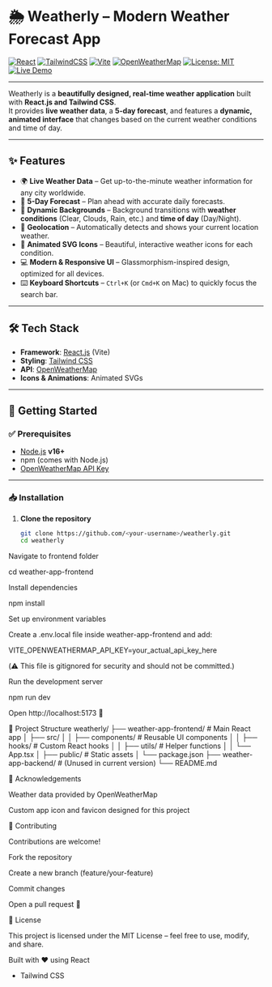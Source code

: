 # 🌦️ Weatherly – Modern Weather Forecast App

[![React](https://img.shields.io/badge/React-18-61DAFB?logo=react&logoColor=white)](https://react.dev/)
[![TailwindCSS](https://img.shields.io/badge/TailwindCSS-3-38B2AC?logo=tailwindcss&logoColor=white)](https://tailwindcss.com/)
[![Vite](https://img.shields.io/badge/Vite-Build-646CFF?logo=vite&logoColor=white)](https://vitejs.dev/)
[![OpenWeatherMap](https://img.shields.io/badge/API-OpenWeatherMap-FF9800?logo=openstreetmap&logoColor=white)](https://openweathermap.org/api)
[![License: MIT](https://img.shields.io/badge/License-MIT-green.svg)](./LICENSE)
[![Live Demo](https://img.shields.io/badge/Live-Demo-blue?logo=vercel)](https://your-deployment-link.com)

---

Weatherly is a **beautifully designed, real-time weather application** built with **React.js and Tailwind CSS**.  
It provides **live weather data**, a **5-day forecast**, and features a **dynamic, animated interface** that changes based on the current weather conditions and time of day.

---

## ✨ Features

- 🌍 **Live Weather Data** – Get up-to-the-minute weather information for any city worldwide.  
- 📅 **5-Day Forecast** – Plan ahead with accurate daily forecasts.  
- 🌌 **Dynamic Backgrounds** – Background transitions with **weather conditions** (Clear, Clouds, Rain, etc.) and **time of day** (Day/Night).  
- 📍 **Geolocation** – Automatically detects and shows your current location weather.  
- 🎨 **Animated SVG Icons** – Beautiful, interactive weather icons for each condition.  
- 💻 **Modern & Responsive UI** – Glassmorphism-inspired design, optimized for all devices.  
- ⌨️ **Keyboard Shortcuts** – `Ctrl+K` (or `Cmd+K` on Mac) to quickly focus the search bar.  

---

## 🛠️ Tech Stack

- **Framework**: [React.js](https://react.dev/) (Vite)  
- **Styling**: [Tailwind CSS](https://tailwindcss.com/)  
- **API**: [OpenWeatherMap](https://openweathermap.org/api)  
- **Icons & Animations**: Animated SVGs  

---

## 🚀 Getting Started

### ✅ Prerequisites

- [Node.js](https://nodejs.org/) **v16+**  
- npm (comes with Node.js)  
- [OpenWeatherMap API Key](https://openweathermap.org/api)  

---

### 📥 Installation

1. **Clone the repository**
   ```bash
   git clone https://github.com/<your-username>/weatherly.git
   cd weatherly


Navigate to frontend folder

cd weather-app-frontend


Install dependencies

npm install


Set up environment variables

Create a .env.local file inside weather-app-frontend and add:

VITE_OPENWEATHERMAP_API_KEY=your_actual_api_key_here


(⚠️ This file is gitignored for security and should not be committed.)

Run the development server

npm run dev


Open http://localhost:5173
 🎉

📂 Project Structure
weatherly/
├── weather-app-frontend/      # Main React app
│   ├── src/
│   │   ├── components/        # Reusable UI components
│   │   ├── hooks/             # Custom React hooks
│   │   ├── utils/             # Helper functions
│   │   └── App.tsx
│   ├── public/                # Static assets
│   └── package.json
├── weather-app-backend/       # (Unused in current version)
└── README.md

🙏 Acknowledgements

Weather data provided by OpenWeatherMap

Custom app icon and favicon designed for this project

🤝 Contributing

Contributions are welcome!

Fork the repository

Create a new branch (feature/your-feature)

Commit changes

Open a pull request 🚀

📜 License

This project is licensed under the MIT License
 – feel free to use, modify, and share.

Built with ❤️ using React
 + Tailwind CSS
